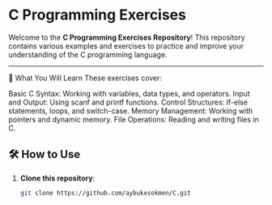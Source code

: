 # C Programming Exercises

Welcome to the **C Programming Exercises Repository**! This repository contains various examples and exercises to practice and improve your understanding of the C programming language.

---
🧪 What You Will Learn
These exercises cover:

Basic C Syntax: Working with variables, data types, and operators.
Input and Output: Using scanf and printf functions.
Control Structures: If-else statements, loops, and switch-case.
Memory Management: Working with pointers and dynamic memory.
File Operations: Reading and writing files in C.


## 🛠 How to Use

1. **Clone this repository**:
   ```bash
   git clone https://github.com/aybukesokmen/C.git

